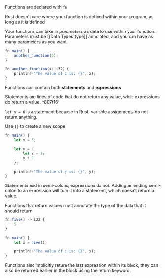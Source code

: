 Functions are declared with `fn`

Rust doesn't care where your function is defined within your program, as long as it *is* defined

Your functions can take in *parameters* as data to use within your function. Parameters must be [[Data Types|type]] annotated, and you can have as many parameters as you want.

```js
fn main() {
    another_function(5);
}

fn another_function(x: i32) {
    println!("The value of x is: {}", x);
}
```

Functions can contain both **statements** and **expressions**

Statements are lines of code that do not return any value, while expressions do return a value. ^807f16

`let y = 6` is a statement because in Rust, variable assignments do not return anything.

Use `{}` to create a new scope

```js
fn main() {
    let x = 5;

    let y = {
        let x = 3;
        x + 1
    };

    println!("The value of y is: {}", y);
}
```

Statements end in semi-colons, expressions do not. Adding an ending semi-colon to an expression will turn it into a statement, which doesn't return a value.

Functions that return values must annotate the type of the data that it should return

```js
fn five() -> i32 {
    5
}

fn main() {
    let x = five();

    println!("The value of x is: {}", x);
}
```

Functions also implicitly return the last expression within its block, they can also be returned earlier in the block using the return keyword.